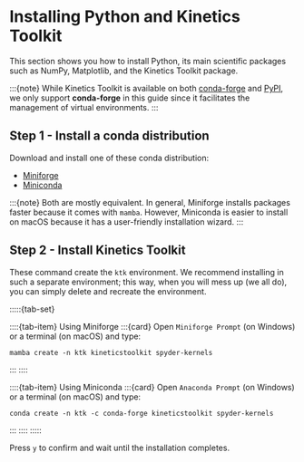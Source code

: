 # Installing Python and Kinetics Toolkit

This section shows you how to install Python, its main scientific packages such as NumPy, Matplotlib, and the Kinetics Toolkit package.


:::{note}
While Kinetics Toolkit is available on both [conda-forge](https://anaconda.org/conda-forge/kineticstoolkit) and [PyPI](https://pypi.org/), we only support **conda-forge** in this guide since it facilitates the management of virtual environments.
:::

## Step 1 - Install a conda distribution

Download and install one of these conda distribution:
- [Miniforge](https://conda-forge.org/download)
- [Miniconda](https://docs.conda.io/en/latest/miniconda.html)

:::{note}
Both are mostly equivalent. In general, Miniforge installs packages faster because it comes with `mamba`. However, Miniconda is easier to install on macOS because it has a user-friendly installation wizard.
:::

## Step 2 - Install Kinetics Toolkit

These command create the `ktk` environment. We recommend installing in such a separate environment; this way, when you will mess up (we all do), you can simply delete and recreate the environment.

:::::{tab-set}

::::{tab-item} Using Miniforge
:::{card}
Open `Miniforge Prompt` (on Windows) or a terminal (on macOS) and type:
```
mamba create -n ktk kineticstoolkit spyder-kernels
```
:::
::::

::::{tab-item} Using Miniconda
:::{card}
Open `Anaconda Prompt` (on Windows) or a terminal (on macOS) and type:
```
conda create -n ktk -c conda-forge kineticstoolkit spyder-kernels
```
:::
::::
:::::


Press `y` to confirm and wait until the installation completes.
